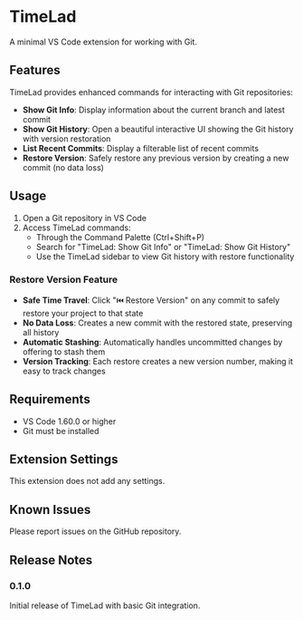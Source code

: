 # TimeLad

A minimal VS Code extension for working with Git.

## Features

TimeLad provides enhanced commands for interacting with Git repositories:

- **Show Git Info**: Display information about the current branch and latest commit
- **Show Git History**: Open a beautiful interactive UI showing the Git history with version restoration
- **List Recent Commits**: Display a filterable list of recent commits
- **Restore Version**: Safely restore any previous version by creating a new commit (no data loss)

## Usage

1. Open a Git repository in VS Code
2. Access TimeLad commands:
   - Through the Command Palette (Ctrl+Shift+P)
   - Search for "TimeLad: Show Git Info" or "TimeLad: Show Git History"
   - Use the TimeLad sidebar to view Git history with restore functionality

### Restore Version Feature

- **Safe Time Travel**: Click "⏮️ Restore Version" on any commit to safely restore your project to that state
- **No Data Loss**: Creates a new commit with the restored state, preserving all history
- **Automatic Stashing**: Automatically handles uncommitted changes by offering to stash them
- **Version Tracking**: Each restore creates a new version number, making it easy to track changes

## Requirements

- VS Code 1.60.0 or higher
- Git must be installed

## Extension Settings

This extension does not add any settings.

## Known Issues

Please report issues on the GitHub repository.

## Release Notes

### 0.1.0

Initial release of TimeLad with basic Git integration.
